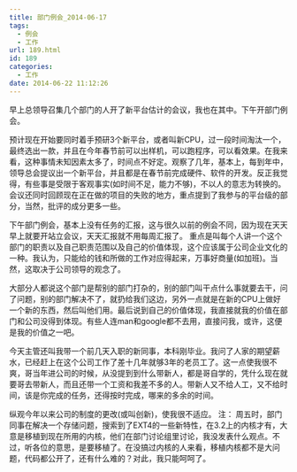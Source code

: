 ```yaml
---
title: 部门例会_2014-06-17
tags:
  - 例会
  - 工作
url: 189.html
id: 189
categories:
  - 工作
date: 2014-06-22 11:12:26
---
```


早上总领导召集几个部门的人开了新平台估计的会议，我也在其中。下午开部门例会。 
<!-- more -->
预计现在开始要同时着手预研3个新平台，或者叫新CPU，过一段时间淘汰一个，最终选出一款，并且在今年春节前可以出样机，可以跑程序，可以看效果。在我来看，这种事情未知因素太多了，时间点不好定。观察了几年，基本上，每到年中，领导总会提议出一个新平台，并且都是在春节前完成硬件、软件的开发。反正我觉得，有些事是受限于客观事实(如时间不足，能力不够)，不以人的意志为转换的。会议还同时回顾现在正在做的项目的失败的地方，重点提到了我参与的平台级的部分，当然，批评的成分更多一些。 

下午部门例会，基本上没有任务的汇报，这与很久以前的例会不同，因为现在天天早上就要开站立会议，天天汇报就不用每周汇报了。 重点是叫每个人讲一个这个部门的职责以及自己职责范围以及自己的价值体现，这个应该属于公司企业文化的一种。我认为，只能给的钱和所做的工作对应得起来，万事好商量(如加班)。当然，这取决于公司领导的观念了。 

大部分人都说这个部门是帮别的部门打杂的，别的部门叫干点什么事就要去干，问了问题，别的部门解决不了，就扔给我们这边，另外一点就是在新的CPU上做好一个新的东西，然后叫他们用。最后说到自己的价值体现，我直接就我的价值在部门和公司没得到体现。有些人连man和google都不去用，直接问我，或许，这便是我的价值之一吧。 

今天主管还叫我带一个前几天入职的新同事，本科刚毕业。我问了人家的期望薪水，已经赶上在这个公司工作了差十几年就够3年的老员工了。这一点使我很不爽，哥当年进公司的时候，从没提到到什么带新人，都是哥自学的，凭什么现在就要哥去带新人，而且还带一个工资和我差不多的人。带新人又不给人工，又不给时间，该是你完成的任务，还得按时完成，哪来的多余的时间。 

纵观今年以来公司的制度的更改(或叫创新)，使我很不适应。 注： 周五时，部门同事在解决一个存储问题，搜索到了EXT4的一些新特性，在3.2上的内核才有，大意是移植到现在所用的内核，他们在部门讨论组里讨论，我没发表什么观点。不过，听各位的意思，是要移植了。在没搞过内核的人来看，移植内核都不是大问题，代码都公开了，还有什么难的？对此，我只能呵呵了。

